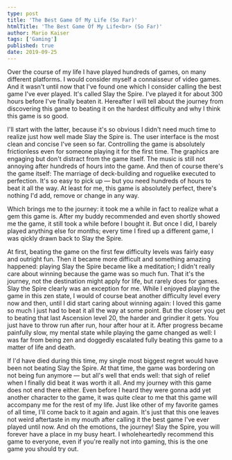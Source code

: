 ```yaml
---
type: post
title: 'The Best Game Of My Life (So Far)'
htmlTitle: 'The Best Game Of My Life<br> (So Far)'
author: Mario Kaiser
tags: ['Gaming']
published: true
date: 2019-09-25
---
```


Over the course of my life I have played hundreds of games, on many different platforms. I would consider myself a connaisseur of video games. And it wasn't until now that I've found one which I consider calling the best game I've ever played. It's called Slay the Spire. I've played it for about 300 hours before I've finally beaten it. Hereafter I will tell about the journey from discovering this game to beating it on the hardest difficulty and why I think this game is so good.

I'll start with the latter, because it's so obvious I didn't need much time to realize just how well made Slay the Spire is. The user interface is the most clean and concise I've seen so far. Controlling the game is absolutely frictionless even for someone playing it for the first time. The graphics are engaging but don't distract from the game itself. The music is still not annoying after hundreds of hours into the game. And then of course there's the game itself: The marriage of deck-building and roguelike executed to perfection. It's so easy to pick up — but you need hundreds of hours to beat it all the way. At least for me, this game is absolutely perfect, there's nothing I'd add, remove or change in any way.

Which brings me to the journey: it took me a while in fact to realize what a gem this game is. After my buddy recommended and even shortly showed me the game, it still took a while before I bought it. But once I did, I barely played anything else for months; every time I fired up a different game, I was qickly drawn back to Slay the Spire.

At first, beating the game on the first few difficulty levels was fairly easy and outright fun. Then it became more difficult and something amazing happened: playing Slay the Spire became like a meditation; I didn't really care about winning because the game was so much fun. That it's the journey, not the destination might apply for life, but rarely does for games. Slay the Spire clearly was an exception for me. While I enjoyed playing the game in this zen state, I would of course beat another difficulty level every now and then, until I did start caring about winning again: I loved this game so much I just had to beat it all the way at some point. But the closer you get to beating that last Ascension level 20, the harder and grindier it gets. You just have to throw run after run, hour after hour at it. After progress became painfully slow, my mental state while playing the game changed as well: I was far from being zen and doggedly escalated fully beating this game to a matter of life and death.

If I'd have died during this time, my single most biggest regret would have been not beating Slay the Spire. At that time, the game was bordering on not being fun anymore — but all's well that ends well: that sigh of relief when I finally did beat it was worth it all. And my journey with this game does not end there either. Even before I heard they were gonna add yet another character to the game, it was quite clear to me that this game will accompany me for the rest of my life. Just like other of my favorite games of all time, I'll come back to it again and again. It's just that this one leaves not weird aftertaste in my mouth after calling it the best game I've ever played until now. And oh the emotions, the journey! Slay the Spire, you will forever have a place in my busy heart. I wholeheartedly recommend this game to everyone, even if you're really not into gaming, this is the one game you should try out.
